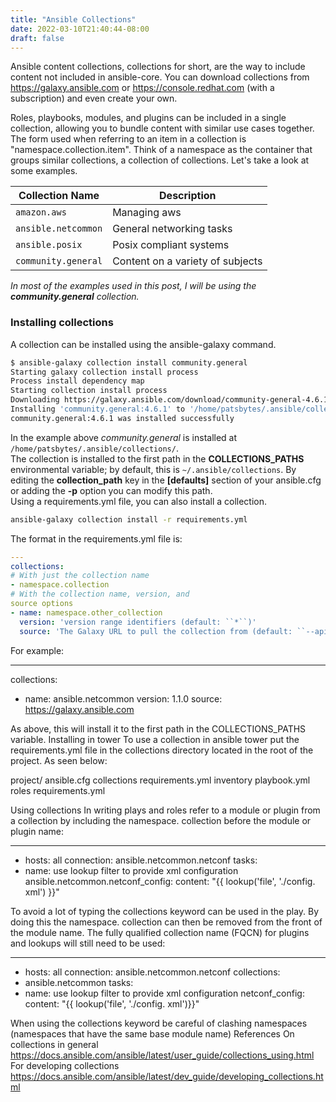 ```yaml
---
title: "Ansible Collections"
date: 2022-03-10T21:40:44-08:00
draft: false
---
```


Ansible content collections, collections for short, are the way to include content not included in ansible-core. You can download collections from  https://galaxy.ansible.com or https://console.redhat.com (with a subscription) and even create your own.  

Roles, playbooks, modules, and plugins can be included in a single collection, allowing you to bundle content with similar use cases together. The form used when referring to an item in a collection is "namespace.collection.item". Think of a namespace as the container that groups similar collections, a collection of collections. Let's take a look at some examples.

| Collection Name         | Description                          |
|-------------------------|--------------------------------------|
| ```amazon.aws```        | Managing aws                         |
| ```ansible.netcommon``` | General networking tasks             |
| ```ansible.posix```     | Posix compliant systems              |
| ```community.general``` | Content on a variety of subjects     |

*In most of the examples used in this post, I will be using the **community.general** collection.*


### Installing collections

A collection can be installed using the ansible-galaxy command.

```bash
$ ansible-galaxy collection install community.general
Starting galaxy collection install process
Process install dependency map
Starting collection install process
Downloading https://galaxy.ansible.com/download/community-general-4.6.1.tar.gz to /home/patsbytes/.ansible/tmp/ansible-local-465vxd99hl5/tmpdy0zd9qn/community-general-4.6.1-_rg2s6mk
Installing 'community.general:4.6.1' to '/home/patsbytes/.ansible/collections/ansible_collections/community/general'
community.general:4.6.1 was installed successfully
```

In the example above *community.general* is installed at `/home/patsbytes/.ansible/collections/`.  
The collection is installed to the first path in the **COLLECTIONS_PATHS** environmental variable; by default, this is `~/.ansible/collections`. 
By editing the **collection_path** key in the **[defaults]** section of your ansible.cfg or adding the **-p** option you can modify this path.  
Using a requirements.yml file, you can also install a collection.

```bash
ansible-galaxy collection install -r requirements.yml
```

The format in the requirements.yml file is:

```yaml
---
collections:
# With just the collection name
- namespace.collection
# With the collection name, version, and
source options
- name: namespace.other_collection 
  version: 'version range identifiers (default: ``*``)'
  source: 'The Galaxy URL to pull the collection from (default: ``--api-server`` from cmdline)'
```

For example:

---
collections:
- name: ansible.netcommon
version: 1.1.0
source: https://galaxy.ansible.com

As above, this will install it to the first path in the COLLECTIONS_PATHS variable.
Installing in tower
To use a collection in ansible tower put the requirements.yml file in the collections directory located in
the root of the project. As seen below:

project/
ansible.cfg
collections
requirements.yml
inventory
playbook.yml
roles
requirements.yml

Using collections
In writing plays and roles refer to a module or plugin from a collection by including the namespace.
collection before the module or plugin name:

---
- hosts: all
connection: ansible.netcommon.netconf
tasks:
- name: use lookup filter to provide xml
configuration
ansible.netcommon.netconf_config:
content: "{{ lookup('file', './config.
xml') }}"

To avoid a lot of typing the collections keyword can be used in the play. By doing this the namespace.
collection can then be removed from the front of the module name. The fully qualified collection
name (FQCN) for plugins and lookups will still need to be used:

---
- hosts: all
connection: ansible.netcommon.netconf
collections:
- ansible.netcommon
tasks:
- name: use lookup filter to provide xml
configuration
netconf_config:
content: "{{ lookup('file', './config.
xml')}}"

When using the collections keyword be careful of clashing namespaces (namespaces that have the
same base module name)
References
On collections in general
https://docs.ansible.com/ansible/latest/user_guide/collections_using.html
For developing collections
https://docs.ansible.com/ansible/latest/dev_guide/developing_collections.html

